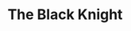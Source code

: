 ---
layout: production
title: The Black Knight
dates: February 19, 2017
location: Stage 773, Chicago
synopsis: A love story between a Jewish spy and SS Captain of the Intelligence Division set in Prague during the height of the Nazi occupation during World War II. This world premiere play by Angeli Primlani was performed as a staged reading.
production:
  - name: Angeli Primlani
    title: Director
    bio_url: http://accidentalshakespeare.com/about/company/angeli_primlani

cast:
  - actor: Chris Aruffo
    role: Radio Announcer
    actor_bio_url: http://accidentalshakespeare.com/about/company/chris_aruffo
  - actor: Taylor Galloway
    role: Henza, and others
    actor_bio_url: http://accidentalshakespeare.com/about/company/taylor_galloway
  - actor: Gary Henderson
    role: Albrecht
  - actor: Robert Kaercher
    role: Forrester
    actor_bio_url: http://accidentalshakespeare.com/about/company/robert_kaercher
  - actor: Julia Kessler
    role: Kathi
    actor_bio_url: http://accidentalshakespeare.com/about/company/julia_kessler
---